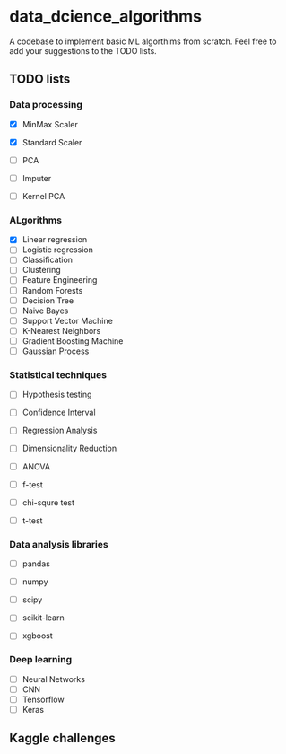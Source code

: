 # data_dcience_algorithms
A codebase to implement basic ML algorthims from scratch. Feel free to add your suggestions to the TODO lists.

## TODO lists

### Data processing
- [x] MinMax Scaler
- [x] Standard Scaler
- [ ] PCA
- [ ] Imputer
- [ ] Kernel PCA
 

### ALgorithms

- [x] Linear regression
- [ ] Logistic regression
- [ ] Classification
- [ ] Clustering
- [ ] Feature Engineering
- [ ] Random Forests
- [ ] Decision Tree
- [ ] Naive Bayes
- [ ] Support Vector Machine
- [ ] K-Nearest Neighbors
- [ ] Gradient Boosting Machine​
- [ ] Gaussian Process

### Statistical techniques

- [ ] Hypothesis testing
- [ ] Confidence Interval
- [ ] Regression Analysis
- [ ] Dimensionality Reduction
- [ ] ANOVA
- [ ] f-test
- [ ] chi-squre test
- [ ] t-test



### Data analysis libraries

- [ ] pandas
- [ ] numpy
- [ ] scipy
- [ ] scikit-learn
- [ ] xgboost
 

### Deep learning

- [ ] Neural Networks
- [ ] CNN
- [ ] Tensorflow
- [ ] Keras

## Kaggle challenges
